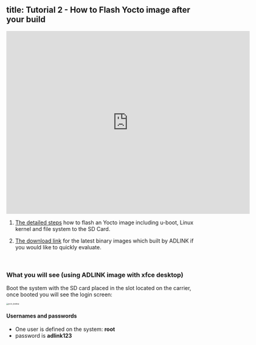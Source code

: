 title: Tutorial 2 - How to Flash Yocto image after your build
---

<iframe width="640" height="480" src="https://www.youtube.com/embed/-Vq7yLV5thQ" frameborder="0" allow="autoplay; encrypted-media" allowfullscreen></iframe>

1. [The detailed steps](../HowToFlashImage.html#Windows-Host-1) how to flash an Yocto image including u-boot, Linux kernel and file system to the SD Card.

2. [The download link](../YoctoImages.html#Binary-Image-download-Link) for the latest binary images which built by ADLINK if you would like to quickly evaluate.

<br>

### What you will see (using ADLINK image with xfce desktop)

Boot the system with the SD card placed in the slot located on the carrier, once booted you will see the login screen:

<img src="https://docs.ipi.wiki/smarc-ipi/ipi-smarc-px30/YoctoImages.assets/yocto_desktop.png" alt="yocto_desktop" style="zoom: 30%;" />

#### Usernames and passwords

- One user is defined on the system: **root**
- password is **adlink123**


 